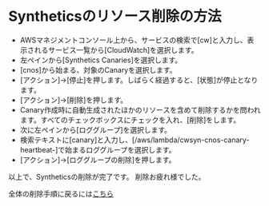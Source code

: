 # Syntheticsのリソース削除の方法

- AWSマネジメントコンソール上から、サービスの検索で[cw]と入力し、表示されるサービス一覧から[CloudWatch]を選択します。
- 左ペインから[Synthetics Canaries]を選択します。
- [cnos]から始まる、対象のCanaryを選択します。
- [アクション]→[停止]を押します。しばらく経過すると、[状態]が停止となります。
- [アクション]→[削除]を押します。
- Canary作成時に自動生成されたほかのリソースを含めて削除するかを問われます。すべてのチェックボックスにチェックを入れ、[削除]をします。
- 次に左ペインから[ロググループ]を選択します。
- 検索テキストに[canary]と入力し、[/aws/lambda/cwsyn-cnos-canary-heartbeat-]で始まるロググループを選択します。
- [アクション]→[ロググループの削除]を押します。
 
以上で、Syntheticsの削除が完了です。
削除お疲れ様でした。

全体の削除手順に戻るには[こちら](./README.md)

